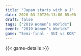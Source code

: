 ```yaml
---
title: "Japan starts with a J"
date: 2020-03-20T20:13:00-05:00
draft: false
tags: ["2019 Women’s Worlds"]
event: "2019 Women’s Worlds"
game: "Semi-final - SUI vs KOR"
---
```

{{< game-details >}}
<!--more--> 